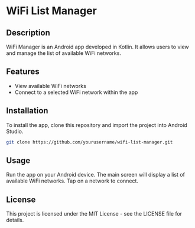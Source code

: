 # WiFi List Manager

## Description
WiFi Manager is an Android app developed in Kotlin. It allows users to view and manage the list of available WiFi networks.

## Features
- View available WiFi networks
- Connect to a selected WiFi network within the app

## Installation
To install the app, clone this repository and import the project into Android Studio.

```bash
git clone https://github.com/yourusername/wifi-list-manager.git
```

## Usage
Run the app on your Android device. The main screen will display a list of available WiFi networks. Tap on a network to connect.

## License
This project is licensed under the MIT License - see the LICENSE file for details.
